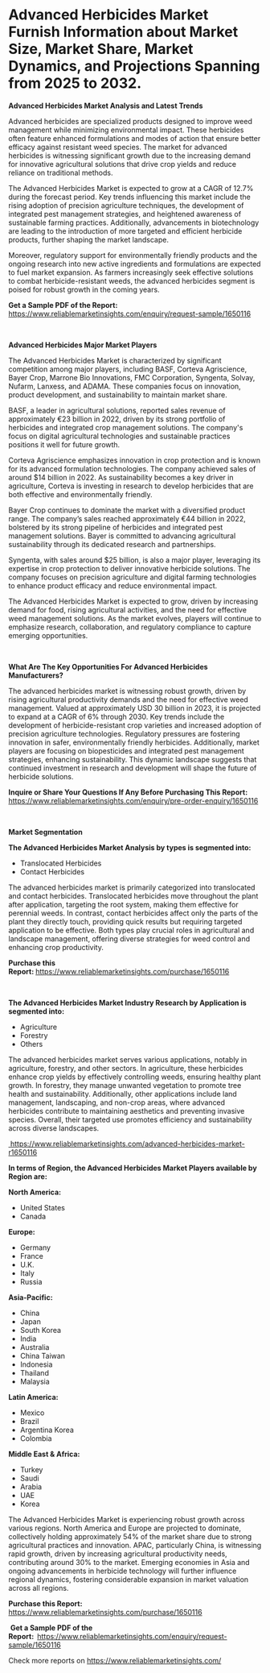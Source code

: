 <p><h1>Advanced Herbicides Market Furnish Information about Market Size, Market Share, Market Dynamics, and Projections Spanning from 2025 to 2032.</h1></p><p><strong>Advanced Herbicides Market Analysis and Latest Trends</strong></p>
<p><p>Advanced herbicides are specialized products designed to improve weed management while minimizing environmental impact. These herbicides often feature enhanced formulations and modes of action that ensure better efficacy against resistant weed species. The market for advanced herbicides is witnessing significant growth due to the increasing demand for innovative agricultural solutions that drive crop yields and reduce reliance on traditional methods.</p><p>The Advanced Herbicides Market is expected to grow at a CAGR of 12.7% during the forecast period. Key trends influencing this market include the rising adoption of precision agriculture techniques, the development of integrated pest management strategies, and heightened awareness of sustainable farming practices. Additionally, advancements in biotechnology are leading to the introduction of more targeted and efficient herbicide products, further shaping the market landscape. </p><p>Moreover, regulatory support for environmentally friendly products and the ongoing research into new active ingredients and formulations are expected to fuel market expansion. As farmers increasingly seek effective solutions to combat herbicide-resistant weeds, the advanced herbicides segment is poised for robust growth in the coming years.</p></p>
<p><strong>Get a Sample PDF of the Report:&nbsp;</strong> <a href="https://www.reliablemarketinsights.com/enquiry/request-sample/1650116?utm_campaign=2769&utm_medium=2&utm_source=Github&utm_content=ia&utm_term=23032025&utm_id=advanced-herbicides">https://www.reliablemarketinsights.com/enquiry/request-sample/1650116</a></p>
<p>&nbsp;</p>
<p><strong>Advanced Herbicides Major Market Players</strong></p>
<p><p>The Advanced Herbicides Market is characterized by significant competition among major players, including BASF, Corteva Agriscience, Bayer Crop, Marrone Bio Innovations, FMC Corporation, Syngenta, Solvay, Nufarm, Lanxess, and ADAMA. These companies focus on innovation, product development, and sustainability to maintain market share.</p><p>BASF, a leader in agricultural solutions, reported sales revenue of approximately €23 billion in 2022, driven by its strong portfolio of herbicides and integrated crop management solutions. The company's focus on digital agricultural technologies and sustainable practices positions it well for future growth.</p><p>Corteva Agriscience emphasizes innovation in crop protection and is known for its advanced formulation technologies. The company achieved sales of around $14 billion in 2022. As sustainability becomes a key driver in agriculture, Corteva is investing in research to develop herbicides that are both effective and environmentally friendly.</p><p>Bayer Crop continues to dominate the market with a diversified product range. The company’s sales reached approximately €44 billion in 2022, bolstered by its strong pipeline of herbicides and integrated pest management solutions. Bayer is committed to advancing agricultural sustainability through its dedicated research and partnerships.</p><p>Syngenta, with sales around $25 billion, is also a major player, leveraging its expertise in crop protection to deliver innovative herbicide solutions. The company focuses on precision agriculture and digital farming technologies to enhance product efficacy and reduce environmental impact.</p><p>The Advanced Herbicides Market is expected to grow, driven by increasing demand for food, rising agricultural activities, and the need for effective weed management solutions. As the market evolves, players will continue to emphasize research, collaboration, and regulatory compliance to capture emerging opportunities.</p></p>
<p>&nbsp;</p>
<p><strong>What Are The Key Opportunities For Advanced Herbicides Manufacturers?</strong></p>
<p><p>The advanced herbicides market is witnessing robust growth, driven by rising agricultural productivity demands and the need for effective weed management. Valued at approximately USD 30 billion in 2023, it is projected to expand at a CAGR of 6% through 2030. Key trends include the development of herbicide-resistant crop varieties and increased adoption of precision agriculture technologies. Regulatory pressures are fostering innovation in safer, environmentally friendly herbicides. Additionally, market players are focusing on biopesticides and integrated pest management strategies, enhancing sustainability. This dynamic landscape suggests that continued investment in research and development will shape the future of herbicide solutions.</p></p>
<p><strong>Inquire or Share Your Questions If Any Before Purchasing This Report:</strong> <a href="https://www.reliablemarketinsights.com/enquiry/pre-order-enquiry/1650116?utm_campaign=2769&utm_medium=2&utm_source=Github&utm_content=ia&utm_term=23032025&utm_id=advanced-herbicides">https://www.reliablemarketinsights.com/enquiry/pre-order-enquiry/1650116</a></p>
<p>&nbsp;</p>
<p><strong>Market Segmentation</strong></p>
<p><strong>The Advanced Herbicides Market Analysis by types is segmented into:</strong></p>
<p><ul><li>Translocated Herbicides</li><li>Contact Herbicides</li></ul></p>
<p><p>The advanced herbicides market is primarily categorized into translocated and contact herbicides. Translocated herbicides move throughout the plant after application, targeting the root system, making them effective for perennial weeds. In contrast, contact herbicides affect only the parts of the plant they directly touch, providing quick results but requiring targeted application to be effective. Both types play crucial roles in agricultural and landscape management, offering diverse strategies for weed control and enhancing crop productivity.</p></p>
<p><strong>Purchase this Report:&nbsp;</strong><a href="https://www.reliablemarketinsights.com/purchase/1650116?utm_campaign=2769&utm_medium=2&utm_source=Github&utm_content=ia&utm_term=23032025&utm_id=advanced-herbicides">https://www.reliablemarketinsights.com/purchase/1650116</a></p>
<p>&nbsp;</p>
<p><strong>The Advanced Herbicides Market Industry Research by Application is segmented into:</strong></p>
<p><ul><li>Agriculture</li><li>Forestry</li><li>Others</li></ul></p>
<p><p>The advanced herbicides market serves various applications, notably in agriculture, forestry, and other sectors. In agriculture, these herbicides enhance crop yields by effectively controlling weeds, ensuring healthy plant growth. In forestry, they manage unwanted vegetation to promote tree health and sustainability. Additionally, other applications include land management, landscaping, and non-crop areas, where advanced herbicides contribute to maintaining aesthetics and preventing invasive species. Overall, their targeted use promotes efficiency and sustainability across diverse landscapes.</p></p>
<p><a href="https://www.reliablemarketinsights.com/advanced-herbicides-market-r1650116?utm_campaign=2769&utm_medium=2&utm_source=Github&utm_content=ia&utm_term=23032025&utm_id=advanced-herbicides">&nbsp;https://www.reliablemarketinsights.com/advanced-herbicides-market-r1650116</a></p>
<p><strong>In terms of Region, the Advanced Herbicides Market Players available by Region are:</strong></p>
<p>
    <p> <strong> North America: </strong>
        <ul>
            <li>United States</li>
            <li>Canada</li>
        </ul>
        </p> 
    <p> <strong> Europe: </strong>
        <ul>
            <li>Germany</li>
            <li>France</li>
            <li>U.K.</li>
            <li>Italy</li>
            <li>Russia</li>
        </ul>
        </p> 
    <p> <strong> Asia-Pacific: </strong>
        <ul>
            <li>China</li>
            <li>Japan</li>
            <li>South Korea</li>
            <li>India</li>
            <li>Australia</li>
            <li>China Taiwan</li>
            <li>Indonesia</li>
            <li>Thailand</li>
            <li>Malaysia</li>
        </ul>
        </p> 
    <p> <strong> Latin America: </strong>
        <ul>
            <li>Mexico</li>
            <li>Brazil</li>
            <li>Argentina Korea</li>
            <li>Colombia</li>
        </ul>
        </p> 
    <p> <strong> Middle East & Africa: </strong>
        <ul>
            <li>Turkey</li>
            <li>Saudi</li>
            <li>Arabia</li>
            <li>UAE</li>
            <li>Korea</li>
        </ul>
    </p>
    </p>
<p><p>The Advanced Herbicides Market is experiencing robust growth across various regions. North America and Europe are projected to dominate, collectively holding approximately 54% of the market share due to strong agricultural practices and innovation. APAC, particularly China, is witnessing rapid growth, driven by increasing agricultural productivity needs, contributing around 30% to the market. Emerging economies in Asia and ongoing advancements in herbicide technology will further influence regional dynamics, fostering considerable expansion in market valuation across all regions.</p></p>
<p><strong>Purchase this Report: </strong><a href="https://www.reliablemarketinsights.com/purchase/1650116?utm_campaign=2769&utm_medium=2&utm_source=Github&utm_content=ia&utm_term=23032025&utm_id=advanced-herbicides">https://www.reliablemarketinsights.com/purchase/1650116</a></p>
<p>&nbsp;<strong>Get a Sample PDF of the Report:&nbsp;&nbsp;</strong><a href="https://www.reliablemarketinsights.com/enquiry/request-sample/1650116?utm_campaign=2769&utm_medium=2&utm_source=Github&utm_content=ia&utm_term=23032025&utm_id=advanced-herbicides">https://www.reliablemarketinsights.com/enquiry/request-sample/1650116</a></p>
<p><strong></strong></p>
<p>Check more reports on <a href="https://www.reliablemarketinsights.com/?utm_campaign=2769&utm_medium=2&utm_source=Github&utm_content=ia&utm_term=23032025&utm_id=advanced-herbicides">https://www.reliablemarketinsights.com/</a></p>